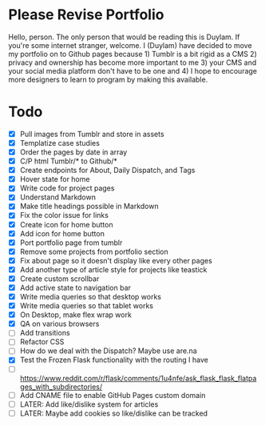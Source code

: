# Please Revise Portfolio

Hello, person. The only person that would be reading this is Duylam.
If you're some internet stranger, welcome. I (Duylam) have decided to move my
portfolio on to Github pages because 1) Tumblr is a bit rigid as a CMS 2) privacy
and ownership has become more important to me 3) your CMS and your social media
platform don't have to be one and 4) I hope to encourage more designers to learn
to program by making this available.

# Todo
- [x] Pull images from Tumblr and store in assets
- [x] Templatize case studies
- [x] Order the pages by date in array
- [x] C/P html Tumblr/* to Github/*
- [x] Create endpoints for About, Daily Dispatch, and Tags
- [x] Hover state for home
- [x] Write code for project pages
- [x] Understand Markdown
- [x] Make title headings possible in Markdown
- [x] Fix the color issue for links
- [x] Create icon for home button
- [x] Add icon for home button
- [x] Port portfolio page from tumblr
- [x] Remove some projects from portfolio section
- [x] Fix about page so it doesn't display like every other pages
- [x] Add another type of article style for projects like teastick
- [x] Create custom scrollbar
- [x] Add active state to navigation bar
- [x] Write media queries so that desktop works
- [x] Write media queries so that tablet works
- [x] On Desktop, make flex wrap work
- [x] QA on various browsers
- [ ] Add transitions
- [ ] Refactor CSS
- [ ] How do we deal with the Dispatch? Maybe use are.na
- [x] Test the Frozen Flask functionality with the routing I have
- [ ] https://www.reddit.com/r/flask/comments/1u4nfe/ask_flask_flask_flatpages_with_subdirectories/
- [ ] Add CNAME file to enable GitHub Pages custom domain
- [ ] LATER: Add like/dislike system for articles
- [ ] LATER: Maybe add cookies so like/dislike can be tracked
